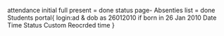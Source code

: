 attendance initial full present = done
status page- Absenties list = done
Students portal{
    login:ad & dob  as 26012010 if born in 26 Jan 2010
    Date	Time	Status	Custom	Reocrded time
}